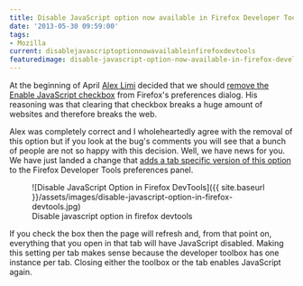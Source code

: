 ```yaml
---
title: Disable JavaScript option now available in Firefox Developer Tools
date: '2013-05-30 09:59:00'
tags:
- Mozilla
current: disablejavascriptoptionnowavailableinfirefoxdevtools
featuredimage: disable-javascript-option-now-available-in-firefox-developer-tools.jpg
---
```


At the beginning of April [Alex Limi](http://limi.net/) decided that we should [remove the Enable JavaScript checkbox](https://bugzilla.mozilla.org/show_bug.cgi?id=851702) from Firefox's preferences dialog. His reasoning was that clearing that checkbox breaks a huge amount of websites and therefore breaks the web.

Alex was completely correct and I wholeheartedly agree with the removal of this option but if you look at the bug's comments you will see that a bunch of people are not so happy with this decision. Well, we have news for you. We have just landed a change that [adds a tab specific version of this option](https://bugzilla.mozilla.org/show_bug.cgi?id=864249) to the Firefox Developer Tools preferences panel.

<figure markdown="1">
  ![Disable JavaScript Option in Firefox DevTools]({{ site.baseurl }}/assets/images/disable-javascript-option-in-firefox-devtools.jpg)
  <figcaption>Disable javascript option in firefox devtools</figcaption>
</figure>

If you check the box then the page will refresh and, from that point on, everything that you open in that tab will have JavaScript disabled. Making this setting per tab makes sense because the developer toolbox has one instance per tab. Closing either the toolbox or the tab enables JavaScript again.
